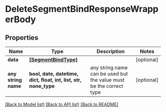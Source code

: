 # DeleteSegmentBindResponseWrapperBody


## Properties
Name | Type | Description | Notes
------------ | ------------- | ------------- | -------------
**data** | [**[SegmentBindType]**](SegmentBindType.md) |  | [optional] 
**any string name** | **bool, date, datetime, dict, float, int, list, str, none_type** | any string name can be used but the value must be the correct type | [optional]

[[Back to Model list]](../README.md#documentation-for-models) [[Back to API list]](../README.md#documentation-for-api-endpoints) [[Back to README]](../README.md)


